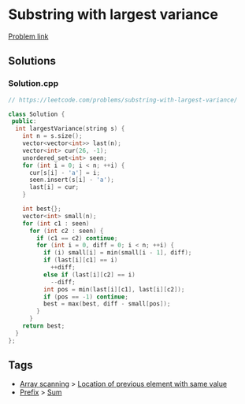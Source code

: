 # Substring with largest variance

[Problem link](https://leetcode.com/problems/substring-with-largest-variance/)

## Solutions


### Solution.cpp
```cpp
// https://leetcode.com/problems/substring-with-largest-variance/

class Solution {
 public:
  int largestVariance(string s) {
    int n = s.size();
    vector<vector<int>> last(n);
    vector<int> cur(26, -1);
    unordered_set<int> seen;
    for (int i = 0; i < n; ++i) {
      cur[s[i] - 'a'] = i;
      seen.insert(s[i] - 'a');
      last[i] = cur;
    }

    int best{};
    vector<int> small(n);
    for (int c1 : seen)
      for (int c2 : seen) {
        if (c1 == c2) continue;
        for (int i = 0, diff = 0; i < n; ++i) {
          if (i) small[i] = min(small[i - 1], diff);
          if (last[i][c1] == i)
            ++diff;
          else if (last[i][c2] == i)
            --diff;
          int pos = min(last[i][c1], last[i][c2]);
          if (pos == -1) continue;
          best = max(best, diff - small[pos]);
        }
      }
    return best;
  }
};
```
## Tags

* [Array scanning](/Collections/array-scanning.md#array-scanning) > [Location of previous element with same value](/Collections/array-scanning.md#location-of-previous-element-with-same-value)
* [Prefix](/Collections/prefix.md#prefix) > [Sum](/Collections/prefix.md#sum)
